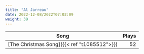 ```yaml
---
title: "Al Jarreau"
date: 2022-12-08/2022T07:02:09
weight: 39
---
```




 Song | Plays 
----- | -----:
[The Christmas Song]({{< ref "t1085512">}}) | 52
